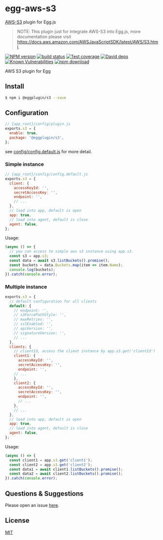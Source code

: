 # egg-aws-s3

[AWS-S3](https://github.com/aws/aws-sdk-js) plugin for Egg.js

> NOTE: This plugin just for integrate AWS-S3 into Egg.js, more documentation please visit https://docs.aws.amazon.com/AWSJavaScriptSDK/latest/AWS/S3.html.

[![NPM version][npm-image]][npm-url]
[![build status][travis-image]][travis-url]
[![Test coverage][codecov-image]][codecov-url]
[![David deps][david-image]][david-url]
[![Known Vulnerabilities][snyk-image]][snyk-url]
[![npm download][download-image]][download-url]

[npm-image]: https://img.shields.io/npm/v/@eggplugin/s3.svg?style=flat-square
[npm-url]: https://npmjs.org/package/@eggplugin/s3
[travis-image]: https://img.shields.io/travis/eggjs/@eggplugin/s3.svg?style=flat-square
[travis-url]: https://travis-ci.org/eggjs/@eggplugin/s3
[codecov-image]: https://img.shields.io/codecov/c/github/eggjs/@eggplugin/s3.svg?style=flat-square
[codecov-url]: https://codecov.io/github/eggjs/@eggplugin/s3?branch=master
[david-image]: https://img.shields.io/david/eggjs/@eggplugin/s3.svg?style=flat-square
[david-url]: https://david-dm.org/eggjs/@eggplugin/s3
[snyk-image]: https://snyk.io/test/npm/@eggplugin/s3/badge.svg?style=flat-square
[snyk-url]: https://snyk.io/test/npm/@eggplugin/s3
[download-image]: https://img.shields.io/npm/dm/@eggplugin/s3.svg?style=flat-square
[download-url]: https://npmjs.org/package/@eggplugin/s3

AWS S3 plugin for Egg

## Install

```bash
$ npm i @eggplugin/s3 --save
```

## Configuration

```js
// {app_root}/config/plugin.js
exports.s3 = {
  enable: true,
  package: '@eggplugin/s3',
};
```
see [config/config.default.js](config/config.default.js) for more detail.

### Simple instance

```js
// {app_root}/config/config.default.js
exports.s3 = {
  client: {
    accessKeyId: '',
    secretAccessKey: '',
    endpoint: '',
    // ...
  },
  // load into app, default is open
  app: true,
  // load into agent, default is close
  agent: false,
};
```

Usage:

```js
(async () => {
  // you can access to simple aws s3 instance using app.s3.
  const s3 = app.s3;
  const data = await s3.listBuckets().promise();
  const buckets = data.Buckets.map(item => item.Name);
  console.log(buckets);
}).catch(console.error);
```

### Multiple instance

```js
exports.s3 = {
  // default configuration for all clients
  default: {
    // endpoint: '',
    // s3ForcePathStyle: '',
    // maxRetries: '',
    // sslEnabled: '',
    // apiVersion: '',
    // signatureVersion: '',
    // ...
  },
  clients: {
    // clientId, access the client instance by app.s3.get('clientId')
    client1: {
      accessKeyId: '',
      secretAccessKey: '',
      endpoint: '',
    // ...
    },
    client2: {
      accessKeyId: '',
      secretAccessKey: '',
      endpoint: '',
      // ...
    },
    // ...
  },
  // load into app, default is open
  app: true,
  // load into agent, default is close
  agent: false,
};
```

Usage:

```js
(async () => {
  const client1 = app.s3.get('client1'); 
  const client2 = app.s3.get('client2'); 
  const data1 = await client1.listBuckets().promise();
  const data2 = await client2.listBuckets().promise();
}).catch(console.error);
```

## Questions & Suggestions

Please open an issue [here](https://github.com/fuxingZhang/egg-s3/issues).

## License

[MIT](LICENSE)
